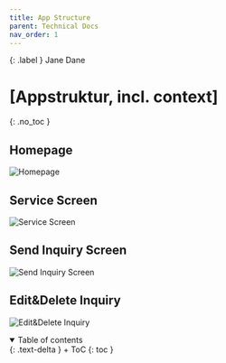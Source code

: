 ```yaml
---
title: App Structure
parent: Technical Docs
nav_order: 1
---
```


{: .label }
Jane Dane

# [Appstruktur, incl. context]
{: .no_toc }

## Homepage 

![Homepage](assets\images\Homepage.png)

## Service Screen

![Service Screen](assets\images\InquriyScreen.png)

## Send Inquiry Screen

![Send Inquiry Screen](assets\images\SendInquiryScreen.png)

## Edit&Delete Inquiry

![Edit&Delete Inquiry](assets\images\Edit&DeleteInquiry.png)

<details open markdown="block">
{: .text-delta }
<summary>Table of contents</summary>
+ ToC
{: toc }
</details>

